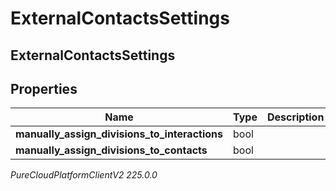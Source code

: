 # ExternalContactsSettings

## ExternalContactsSettings

## Properties

|Name | Type | Description | Notes|
|------------ | ------------- | ------------- | -------------|
| **manually_assign_divisions_to_interactions** | bool |  | [optional] |
| **manually_assign_divisions_to_contacts** | bool |  | [optional] |



_PureCloudPlatformClientV2 225.0.0_
